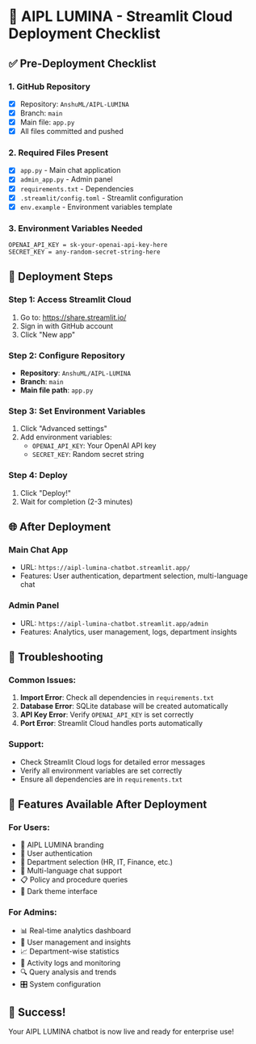 # 🚀 AIPL LUMINA - Streamlit Cloud Deployment Checklist

## ✅ Pre-Deployment Checklist

### 1. GitHub Repository
- [x] Repository: `AnshuML/AIPL-LUMINA`
- [x] Branch: `main`
- [x] Main file: `app.py`
- [x] All files committed and pushed

### 2. Required Files Present
- [x] `app.py` - Main chat application
- [x] `admin_app.py` - Admin panel
- [x] `requirements.txt` - Dependencies
- [x] `.streamlit/config.toml` - Streamlit configuration
- [x] `env.example` - Environment variables template

### 3. Environment Variables Needed
```
OPENAI_API_KEY = sk-your-openai-api-key-here
SECRET_KEY = any-random-secret-string-here
```

## 🚀 Deployment Steps

### Step 1: Access Streamlit Cloud
1. Go to: https://share.streamlit.io/
2. Sign in with GitHub account
3. Click "New app"

### Step 2: Configure Repository
- **Repository**: `AnshuML/AIPL-LUMINA`
- **Branch**: `main`
- **Main file path**: `app.py`

### Step 3: Set Environment Variables
1. Click "Advanced settings"
2. Add environment variables:
   - `OPENAI_API_KEY`: Your OpenAI API key
   - `SECRET_KEY`: Random secret string

### Step 4: Deploy
1. Click "Deploy!"
2. Wait for completion (2-3 minutes)

## 🌐 After Deployment

### Main Chat App
- URL: `https://aipl-lumina-chatbot.streamlit.app/`
- Features: User authentication, department selection, multi-language chat

### Admin Panel
- URL: `https://aipl-lumina-chatbot.streamlit.app/admin`
- Features: Analytics, user management, logs, department insights

## 🔧 Troubleshooting

### Common Issues:
1. **Import Error**: Check all dependencies in `requirements.txt`
2. **Database Error**: SQLite database will be created automatically
3. **API Key Error**: Verify `OPENAI_API_KEY` is set correctly
4. **Port Error**: Streamlit Cloud handles ports automatically

### Support:
- Check Streamlit Cloud logs for detailed error messages
- Verify all environment variables are set correctly
- Ensure all dependencies are in `requirements.txt`

## 📱 Features Available After Deployment

### For Users:
- 🏢 AIPL LUMINA branding
- 🔐 User authentication
- 🏢 Department selection (HR, IT, Finance, etc.)
- 💬 Multi-language chat support
- 📋 Policy and procedure queries
- 🎨 Dark theme interface

### For Admins:
- 📊 Real-time analytics dashboard
- 👥 User management and insights
- 📈 Department-wise statistics
- 📝 Activity logs and monitoring
- 🔍 Query analysis and trends
- 🎛️ System configuration

## 🎉 Success!
Your AIPL LUMINA chatbot is now live and ready for enterprise use!
